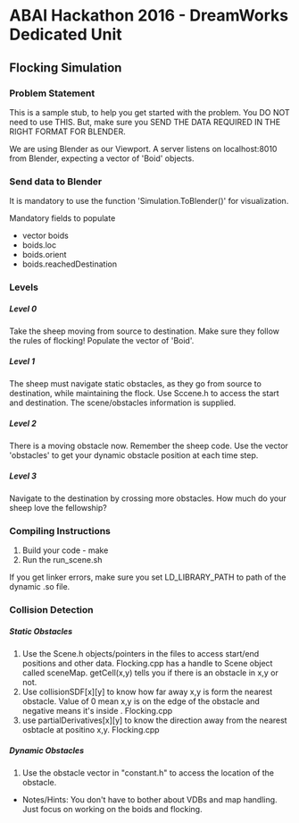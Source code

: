 # ABAI Hackathon 2016 - DreamWorks Dedicated Unit

## Flocking Simulation
### Problem Statement
This is a sample stub, to help you get started with the problem. You DO NOT need to use THIS. But, make sure you SEND THE DATA REQUIRED IN THE RIGHT FORMAT FOR BLENDER.

We are using Blender as our Viewport. A server listens on localhost:8010 from Blender, expecting a vector of 'Boid' objects.

### Send data to Blender
It is mandatory to use the function 'Simulation.ToBlender()' for visualization.

Mandatory fields to populate
- vector<Boid> boids
- boids.loc
- boids.orient
- boids.reachedDestination

### Levels
##### Level 0
Take the sheep moving from source to destination. Make sure they follow the rules of flocking! Populate the vector of 'Boid'.

##### Level 1
The sheep must navigate static obstacles, as they go from source to destination, while maintaining the flock. Use Sccene.h to access the start and destination. The scene/obstacles information is supplied.

##### Level 2
There is a moving obstacle now. Remember the sheep code. Use the vector 'obstacles' to get your dynamic obstacle position at each time step.

##### Level 3
Navigate to the destination by crossing more obstacles. How much do your sheep love the fellowship?

### Compiling Instructions
1. Build your code - make
2. Run the run_scene<level>.sh

If you get linker errors, make sure you set LD_LIBRARY_PATH to path of the dynamic .so file.

### Collision Detection
##### Static Obstacles
1. Use the Scene.h objects/pointers in the files to access start/end positions and other data. Flocking.cpp has a handle to Scene object called sceneMap. getCell(x,y) tells you if there is an obstacle in x,y or not.
2. Use collisionSDF[x][y] to know how far away x,y  is form the nearest obstacle. Value of 0 mean x,y is on the edge of the obstacle and negative means it's inside . Flocking.cpp
3. use partialDerivatives[x][y] to know the direction away from the nearest osbtacle at positino x,y. Flocking.cpp

##### Dynamic Obstacles
1. Use the obstacle vector in "constant.h" to access the location of the obstacle.

- Notes/Hints: You don't have to bother about VDBs and map handling. Just focus on working on the boids and flocking.
